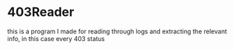 # 403Reader

this is a program I made for reading through logs and extracting the relevant info, in this case every 403 status

